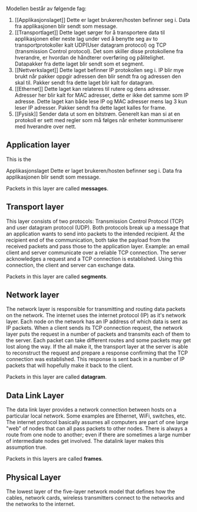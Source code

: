 

Modellen består av følgende fag: 

1. [[Applikasjonslaget]] Dette er laget brukeren/hosten befinner seg i. Data fra applikasjonen blir sendt som message. 
2. [[Transportlaget]] Dette laget sørger for å transportere data til applikasjonen eller neste lag under ved å benytte seg av to transportprotokoller kalt UDP(User datagram protocol) og TCP (transmission Control protocol). Det som skiller disse protokollene fra hverandre, er hvordan de håndterer overføring og pålitelighet. Datapakker fra dette laget blir sendt som et segment. 
3. [[Nettverkslaget]] Dette laget befinner IP protokollen seg i. IP blir mye brukt når pakker oppgir adressen den blir sendt fra og adressen den skal til. Pakker sendt fra dette laget blir kalt for datagram. 
4. [[Ethernet]] Dette laget kan relateres til rutere og dens adresser. Adresser her blir kalt for MAC adresser, dette er ikke det samme som IP adresse. Dette laget kan både lese IP og MAC adresser mens lag 3 kun leser IP adresser. Pakker sendt fra dette laget kalles for frame. 
5. [[Fysisk]] Sender data ut som en bitstrøm. Generelt kan man si at en protokoll er sett med regler som må følges når enheter kommuniserer med hverandre over nett.



## Application layer
This is the

Applikasjonslaget Dette er laget brukeren/hosten befinner seg i. Data fra applikasjonen blir sendt som message.

Packets in this layer are called **messages**.

## Transport layer
This layer consists of two protocols: Transmission Control Protocol (TCP) and user datagram protocol (UDP). Both protocols break up a message that an application wants to send into packets to the intended recipient. At the recipient end of the communication, both take the payload from the received packets and pass those to the application layer. Example: an email client and server communicate over a reliable TCP connection. The server acknowledges a request and a TCP connection is established. Using this connection, the client and server can exchange data.

Packets in this layer are called **segments**.

## Network layer
The network layer is responsible for transmitting and routing data packets on the network. The internet uses the internet protocol (IP) as it's network layer. Each node on the network has an IP address of which data is sent as IP packets. When a client sends its TCP connection request, the network layer puts the request in a number of packets and transmits each of them to the server. Each packet can take different routes and some packets may get lost along the way. If the all make it, the transport layer at the server is able to reconstruct the request and prepare a response confirming that the TCP connection was established. This response is sent back in a number of IP packets that will hopefully make it back to the client.

Packets in this layer are called **datagram**.

## Data Link Layer
The data link layer provides a network connection between hosts on a particular local network. Some examples are Ethernet, WiFi, switches, etc. The internet protocol basically assumes all computers are part of one large "web" of nodes that can all pass packets to other nodes. There is always a route from one node to another; even if there are sometimes a large number of intermediate nodes get involved. The datalink layer makes this assumption true.

Packets in this layers are called **frames**.

## Physical Layer
The lowest layer of the five-layer network model that defines how the cables, network cards, wireless transmitters connect to the networks and the networks to the internet.